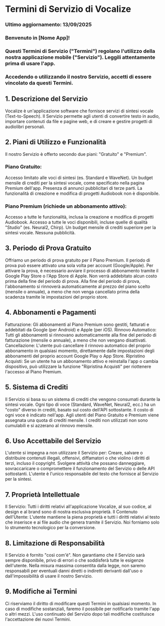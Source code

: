 # Termini di Servizio di Vocalize
### Ultimo aggiornamento: 13/09/2025

### Benvenuto in [Nome App]! 
### Questi Termini di Servizio ("Termini") regolano l'utilizzo della nostra applicazione mobile ("Servizio"). Leggili attentamente prima di usare l'app.

### Accedendo o utilizzando il nostro Servizio, accetti di essere vincolato da questi Termini.

## 1. Descrizione del Servizio
Vocalize è un'applicazione software che fornisce servizi di sintesi vocale (Text-to-Speech). Il Servizio permette agli utenti di convertire testo in audio, importare contenuti da file e pagine web, e di creare e gestire progetti di audiolibri personali.

## 2. Piani di Utilizzo e Funzionalità
Il nostro Servizio è offerto secondo due piani: "Gratuito" e "Premium".

### Piano Gratuito:
Accesso limitato alle voci di sintesi (es. Standard e WaveNet).
Un budget mensile di crediti per la sintesi vocale, come specificato nella pagina Premium dell'app.
Presenza di annunci pubblicitari di terze parti.
La funzionalità di creazione e modifica di progetti Audiobook non è disponibile.

### Piano Premium (richiede un abbonamento attivo):
Accesso a tutte le funzionalità, inclusa la creazione e modifica di progetti Audiobook.
Accesso a tutte le voci disponibili, incluse quelle di qualità "Studio" (es. Neural2, Chirp).
Un budget mensile di crediti superiore per la sintesi vocale.
Nessuna pubblicità.

## 3. Periodo di Prova Gratuito
Offriamo un periodo di prova gratuito per il Piano Premium.
Il periodo di prova può essere attivato una sola volta per account (Google/Apple).
Per attivare la prova, è necessario avviare il processo di abbonamento tramite il Google Play Store o l'App Store di Apple. Non verrà addebitato alcun costo prima della fine del periodo di prova.
Alla fine del periodo di prova, l'abbonamento si rinnoverà automaticamente al prezzo del piano scelto (mensile o annuale), a meno che non venga cancellato prima della scadenza tramite le impostazioni del proprio store.

## 4. Abbonamenti e Pagamenti
Fatturazione: Gli abbonamenti al Piano Premium sono gestiti, fatturati e addebitati da Google (per Android) e Apple (per iOS).
Rinnovo Automatico: Tutti gli abbonamenti si rinnovano automaticamente alla fine del periodo di fatturazione (mensile o annuale), a meno che non vengano disattivati.
Cancellazione: L'utente può cancellare il rinnovo automatico del proprio abbonamento in qualsiasi momento, direttamente dalle impostazioni degli abbonamenti del proprio account Google Play o App Store.
Ripristino Acquisti: Se un utente ha un abbonamento attivo e reinstalla l'app o cambia dispositivo, può utilizzare la funzione "Ripristina Acquisti" per riottenere l'accesso al Piano Premium.

## 5. Sistema di Crediti
Il Servizio si basa su un sistema di crediti che vengono consumati durante la sintesi vocale.
Ogni tipo di voce (Standard, WaveNet, Neural2, ecc.) ha un "costo" diverso in crediti, basato sul costo dell'API sottostante. Il costo di ogni voce è indicato nell'app.
Agli utenti del Piano Gratuito e Premium viene assegnata una quota di crediti mensile. I crediti non utilizzati non sono cumulabili e si azzerano al rinnovo mensile.

## 6. Uso Accettabile del Servizio
L'utente si impegna a non utilizzare il Servizio per:
Creare, salvare o distribuire contenuti illegali, offensivi, diffamatori o che violino i diritti di terzi, incluso il copyright.
Svolgere attività che possano danneggiare, sovraccaricare o compromettere il funzionamento del Servizio o delle API sottostanti.
L'utente è l'unico responsabile del testo che fornisce al Servizio per la sintesi.

## 7. Proprietà Intellettuale
Il Servizio: Tutti i diritti relativi all'applicazione Vocalize, al suo codice, al design e al brand sono di nostra esclusiva proprietà.
Il Contenuto dell'Utente: L'utente mantiene la piena proprietà e tutti i diritti relativi al testo che inserisce e ai file audio che genera tramite il Servizio. Noi forniamo solo lo strumento tecnologico per la conversione.

## 8. Limitazione di Responsabilità
Il Servizio è fornito "così com'è". Non garantiamo che il Servizio sarà sempre disponibile, privo di errori o che soddisferà tutte le esigenze dell'utente. Nella misura massima consentita dalla legge, non saremo responsabili per eventuali danni diretti o indiretti derivanti dall'uso o dall'impossibilità di usare il nostro Servizio.

## 9. Modifiche ai Termini
Ci riserviamo il diritto di modificare questi Termini in qualsiasi momento. In caso di modifiche sostanziali, faremo il possibile per notificarlo tramite l'app o altri mezzi. L'uso continuato del Servizio dopo tali modifiche costituisce l'accettazione dei nuovi Termini.
